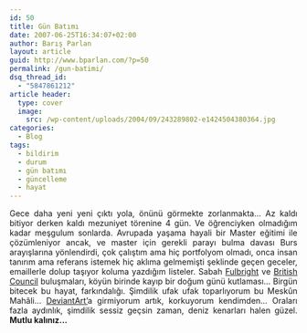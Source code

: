 ```yaml
---
id: 50
title: Gün Batımı
date: 2007-06-25T16:34:07+02:00
author: Barış Parlan
layout: article
guid: http://www.bparlan.com/?p=50
permalink: /gun-batimi/
dsq_thread_id:
  - "5847861212"
article header:
  type: cover
  image:
    src: /wp-content/uploads/2004/09/243289802-e1424504380364.jpg
categories:
  - Blog
tags:
  - bildirim
  - durum
  - gün batımı
  - güncelleme
  - hayat
---
```


<p align="justify">
  Gece daha yeni yeni çıktı yola, önünü görmekte zorlanmakta&#8230; Az kaldı bitiyor derken kaldı mezuniyet törenine 4 gün. Ve öğrenciyken olmadığım kadar meşgulum sonlarda. Avrupada yaşama hayali bir Master eğitimi ile çözümleniyor ancak, ve master için gerekli parayı bulma davası Burs arayışlarına yönlendirdi, çok çalıştım ama hiç portfolyom olmadı, onca insan tanırım ama referans istemek hiç aklıma gelmemişti şeklinde geçen geceler, emaillerle dolup taşıyor koluma yazdığım listeler. Sabah <a title="Fulbright Scholar" href="http://www.fulbright.org" target="_blank">Fulbright</a> ve <a title="British Council" href="http://www.britishcouncil.org/" target="_blank">British Council</a> buluşmaları, köyün birinde kayıp bir doğum günü kutlaması&#8230; Birgün bitecek bu hayat, farkındalığı. Şimdilik ufak ufak toparlıyorum bu Meskûn Mahâli&#8230; <a title="siyah.dArt" href="http://siyah.deviantart.com" target="_blank">DeviantArt&#8217;</a>a girmiyorum artık, korkuyorum kendimden&#8230; Oraları fazla aydınlık, şimdilik sessiz geçsin zaman, deniz kenarları halen güzel. <strong>Mutlu kalınız&#8230;</strong>
</p>

